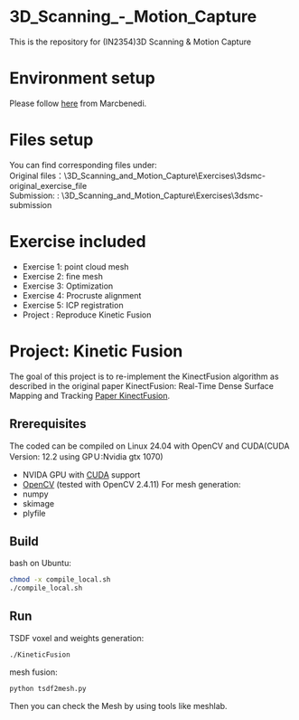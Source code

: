 # 3D_Scanning_-_Motion_Capture
This is the repository for (IN2354)3D Scanning & Motion Capture
# Environment setup
Please follow [here](https://github.com/marcbenedi/3dsmc-env?tab=readme-ov-file) from Marcbenedi.  
# Files setup
You can find corresponding files under:  
Original files：\3D_Scanning_and_Motion_Capture\Exercises\3dsmc-original_exercise_file  
Submission: : \3D_Scanning_and_Motion_Capture\Exercises\3dsmc-submission
# Exercise included
- Exercise 1: point cloud mesh
- Exercise 2: fine mesh
- Exercise 3: Optimization
- Exercise 4: Procruste alignment
- Exercise 5: ICP registration
- Project   : Reproduce Kinetic Fusion

# Project: Kinetic Fusion
The goal of this project is to re-implement the KinectFusion algorithm as described in the original paper KinectFusion: Real-Time Dense Surface Mapping and Tracking [Paper KinectFusion](https://www.microsoft.com/en-us/research/wp-content/uploads/2016/02/kinectfusion-uist-comp.pdf).

## Rrerequisites
The coded can be compiled on Linux 24.04 with OpenCV and CUDA(CUDA Version: 12.2 using GPＵ:Nvidia gtx 1070)
- NVIDA GPU with [CUDA](https://developer.nvidia.com/cuda-downloads) support
- [OpenCV](http://opencv.org/) (tested with OpenCV 2.4.11)
For mesh generation:
- numpy
- skimage
- plyfile

## Build 
bash on Ubuntu:
```bash
chmod -x compile_local.sh
./compile_local.sh
```

## Run
TSDF voxel and weights generation:
```bash
./KineticFusion
```
mesh fusion:
```bash
python tsdf2mesh.py
```
Then you can check the Mesh by using tools like meshlab.


